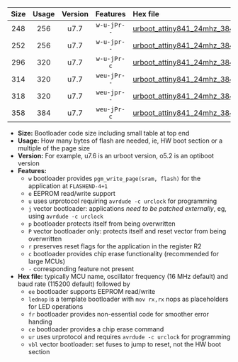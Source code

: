 |Size|Usage|Version|Features|Hex file|
|:-:|:-:|:-:|:-:|:--|
|248|256|u7.7|`w-u-jPr--`|[urboot_attiny841_24mhz_38400bps_lednop_ur_vbl.hex](https://raw.githubusercontent.com/stefanrueger/urboot.hex/main/mcus/attiny841/fcpu_24mhz/38400_bps/urboot_attiny841_24mhz_38400bps_lednop_ur_vbl.hex)|
|252|256|u7.7|`w-u-jpr--`|[urboot_attiny841_24mhz_38400bps_lednop_fr_ur_vbl.hex](https://raw.githubusercontent.com/stefanrueger/urboot.hex/main/mcus/attiny841/fcpu_24mhz/38400_bps/urboot_attiny841_24mhz_38400bps_lednop_fr_ur_vbl.hex)|
|296|320|u7.7|`w-u-jPr-c`|[urboot_attiny841_24mhz_38400bps_lednop_fr_ce_ur_vbl.hex](https://raw.githubusercontent.com/stefanrueger/urboot.hex/main/mcus/attiny841/fcpu_24mhz/38400_bps/urboot_attiny841_24mhz_38400bps_lednop_fr_ce_ur_vbl.hex)|
|314|320|u7.7|`weu-jPr--`|[urboot_attiny841_24mhz_38400bps_ee_lednop_ur_vbl.hex](https://raw.githubusercontent.com/stefanrueger/urboot.hex/main/mcus/attiny841/fcpu_24mhz/38400_bps/urboot_attiny841_24mhz_38400bps_ee_lednop_ur_vbl.hex)|
|318|320|u7.7|`weu-jpr--`|[urboot_attiny841_24mhz_38400bps_ee_lednop_fr_ur_vbl.hex](https://raw.githubusercontent.com/stefanrueger/urboot.hex/main/mcus/attiny841/fcpu_24mhz/38400_bps/urboot_attiny841_24mhz_38400bps_ee_lednop_fr_ur_vbl.hex)|
|358|384|u7.7|`weu-jPr-c`|[urboot_attiny841_24mhz_38400bps_ee_lednop_fr_ce_ur_vbl.hex](https://raw.githubusercontent.com/stefanrueger/urboot.hex/main/mcus/attiny841/fcpu_24mhz/38400_bps/urboot_attiny841_24mhz_38400bps_ee_lednop_fr_ce_ur_vbl.hex)|

- **Size:** Bootloader code size including small table at top end
- **Usage:** How many bytes of flash are needed, ie, HW boot section or a multiple of the page size
- **Version:** For example, u7.6 is an urboot version, o5.2 is an optiboot version
- **Features:**
  + `w` bootloader provides `pgm_write_page(sram, flash)` for the application at `FLASHEND-4+1`
  + `e` EEPROM read/write support
  + `u` uses urprotocol requiring `avrdude -c urclock` for programming
  + `j` vector bootloader: applications *need to be patched externally*, eg, using `avrdude -c urclock`
  + `p` bootloader protects itself from being overwritten
  + `P` vector bootloader only: protects itself and reset vector from being overwritten
  + `r` preserves reset flags for the application in the register R2
  + `c` bootloader provides chip erase functionality (recommended for large MCUs)
  + `-` corresponding feature not present
- **Hex file:** typically MCU name, oscillator frequency (16 MHz default) and baud rate (115200 default) followed by
  + `ee` bootloader supports EEPROM read/write
  + `lednop` is a template bootloader with `mov rx,rx` nops as placeholders for LED operations
  + `fr` bootloader provides non-essential code for smoother error handing
  + `ce` bootloader provides a chip erase command
  + `ur` uses urprotocol and requires `avrdude -c urclock` for programming
  + `vbl` vector bootloader: set fuses to jump to reset, not the HW boot section
